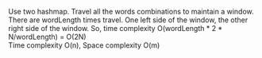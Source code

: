 Use two hashmap. Travel all the words combinations to maintain a window. There are wordLength times travel. One left side of the window, the other right side of the window. So, time complexity O(wordLength * 2 * N/wordLength) = O(2N)    
Time complexity O(n), Space complexity O(m)